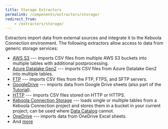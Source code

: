 ```yaml
---
title: Storage Extractors
permalink: /components/extractors/storage/
redirect_from:
    - /extractors/storage/
---
```


Extractors import data from external sources and integrate it to the Keboola Connection environment.
The following extractors allow access to data from generic storage services:

- [AWS S3](/components/extractors/storage/aws-s3) --- imports CSV files from multiple AWS S3 buckets into multiple tables with additional postprocessing.
- [Azure Datalake Gen2](/components/extractors/storage/azure-datalake-gen2) --- imports CSV files from Azure Datalake Gen2 into multiple tables.
- [FTP](/components/extractors/storage/ftp) --- imports CSV files from the FTP, FTPS, and SFTP servers.
- [GoogleDrive](/components/extractors/storage/google-drive/) --- imports data from Google Drive sheets (also part of the [Tutorial](/tutorial/load/googledrive/)).
- [HTTP](/components/extractors/storage/http/) --- imports CSV files stored on HTTP or HTTPS.
- [Keboola Connection Storage](/components/extractors/storage/storage-api/) --- loads single or multiple tables from a Keboola Connection project and stores them in a bucket in your current project; can be used where [Data Catalog](/catalog/) cannot.
- [OneDrive](/components/extractors/storage/onedrive/) --- imports data from OneDrive Excel sheets.
- And [more](https://components.keboola.com/components)

